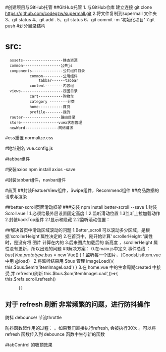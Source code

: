 #创建项目与GitHub托管
##GitHub托管
     1. 与GitHub仓库 建立连接 git clone https://github.com/codegzw/supermall.git
     2.将文件复制到supermall 文件夹
     3、git status
     4、git add .
     5、git status
     6、git commit -m '初始化项目'
     7.git push
#划分目录结构
# src:
      assets------------------静态资源
      common-----------------公共js
      components--------------公共组件目录
               common---------公用组件
                   tabbar------tabbar
               content--------内容组
      views-------------------视图目录
               cart-----------购物车
               category --------分类
               home-----------首页
               profile--------我的
      router-----------------路由目录
      store-----------------vuex状态管理
      newWord---------------网络请求
#css重置
normalize.css
   
#地址别名
vue.config.js

#tabbar组件

#安装axios
  npm install axios -save

#封装tabbar组件，navbar组件

#首页
##封装FeatuerView组件，Swipe组件，Recommend组件
##商品数据的请求与渲染

##better-scroll页面滑动框架
###安装 npm install better-scroll --save
1.封装Scroll.vue
  1.1.必须给最外层设置固定高度 
  1.2.监听滑动位置
  1.3监听上拉加载动作
2.封装backTop组件
  2.1显示和隐藏
  2.2监听滚动位置：

##解决首页中滑动区域滚动的问题
  1.Better_scroll 可以滚动多少区域，是根据‘scrollerHeight’属性决定的
  2.在首页中，刚开始计算‘ scrollerHeight ’属性时，是没有将 图片 计算在内的
  3.后来图片加载后的 新高度 ，scrollerHeight 属性没有更新，所以出现的问题
#3解决方案：
        0.在main.js中定义 事件总线 ：$bus ( Vue.prototype.$bus = new Vue() )
        1.监听每一个图片，（GoodsListItem.vue中用 @load）
        2.将监听结果用 $bus 管理
          imageLoad(){
              this.$bus.$emit('itemImageLoad')
            }
        3.在 home.vue 中的生命周期created 中接受,并 refresh()刷新
          this.$bus.$on('itemImageLoad',()=>{
              this.$refs.scroll.refresh()

          })
## 对于 refresh 刷新 非常频繁的问题，进行防抖操作
   防抖 debounce/ 节流throttle

   防抖函数起作用的过程：
        。如果我们直接执行refresh, 会被执行30次
        。可以将 refresh 函数传入到 debounce 函数中生存新的函数

#tabControl 的吸顶效果

